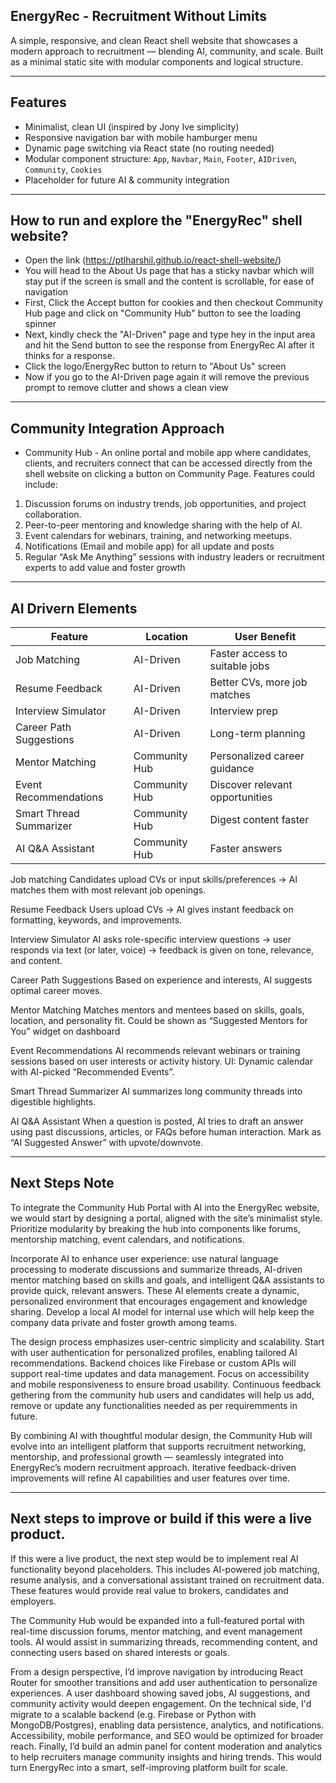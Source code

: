 ## EnergyRec - Recruitment Without Limits

A simple, responsive, and clean React shell website that showcases a modern approach to recruitment — blending AI, community, and scale. Built as a minimal static site with modular components and logical structure.

---

## Features

- Minimalist, clean UI (inspired by Jony Ive simplicity)
- Responsive navigation bar with mobile hamburger menu
- Dynamic page switching via React state (no routing needed)
- Modular component structure: `App`, `Navbar`, `Main`, `Footer`, `AIDriven`, `Community`, `Cookies`
- Placeholder for future AI & community integration

---

## How to run and explore the "EnergyRec" shell website?

- Open the link (https://ptlharshil.github.io/react-shell-website/)
- You will head to the About Us page that has a sticky navbar which will stay put if the screen is small and the content is scrollable, for ease of 
navigation
- First, Click the Accept button for cookies and then checkout Community Hub page and click on "Community Hub" button to see the loading spinner 
- Next, kindly check the "AI-Driven" page and type hey in the input area and hit the Send button to see the response from EnergyRec AI after it thinks for a response.
- Click the logo/EnergyRec button to return to "About Us" screen
- Now if you go to the AI-Driven page again it will remove the previous prompt to remove clutter and shows a clean view

---

## Community Integration Approach

- Community Hub -   An online portal and mobile app where candidates, clients, and recruiters connect that can be accessed directly from the shell website on clicking a button on Community Page. 
Features could include:
1. Discussion forums on industry trends, job opportunities, and project collaboration.
2. Peer-to-peer mentoring and knowledge sharing with the help of AI.
3. Event calendars for webinars, training, and networking meetups.
4. Notifications (Email and mobile app) for all update and posts
5. Regular “Ask Me Anything” sessions with industry leaders or recruitment experts to add value and foster growth

---

## AI Drivern Elements
| Feature                 | Location      | User Benefit                    |
| ----------------------- | ------------- | ------------------------------- |
| Job Matching            | AI-Driven     | Faster access to suitable jobs  |
| Resume Feedback         | AI-Driven     | Better CVs, more job matches    |
| Interview Simulator     | AI-Driven     | Interview prep                  |
| Career Path Suggestions | AI-Driven     | Long-term planning              |
| Mentor Matching         | Community Hub | Personalized career guidance    |
| Event Recommendations   | Community Hub | Discover relevant opportunities |
| Smart Thread Summarizer | Community Hub | Digest content faster           |
| AI Q\&A Assistant       | Community Hub | Faster answers                  |

Job matching
Candidates upload CVs or input skills/preferences → AI matches them with most relevant job openings.

Resume Feedback
Users upload CVs → AI gives instant feedback on formatting, keywords, and improvements.

Interview Simulator 
AI asks role-specific interview questions → user responds via text (or later, voice) → feedback is given on tone, relevance, and content.

Career Path Suggestions
Based on experience and interests, AI suggests optimal career moves.

Mentor Matching
Matches mentors and mentees based on skills, goals, location, and personality fit.
Could be shown as “Suggested Mentors for You” widget on dashboard

Event Recommendations
AI recommends relevant webinars or training sessions based on user interests or activity history.
UI: Dynamic calendar with AI-picked “Recommended Events”.

Smart Thread Summarizer
AI summarizes long community threads into digestible highlights.

AI Q\&A Assistant
When a question is posted, AI tries to draft an answer using past discussions, articles, or FAQs before human interaction.
Mark as “AI Suggested Answer” with upvote/downvote.

---

## Next Steps Note
To integrate the Community Hub Portal with AI into the EnergyRec website, we would start by designing a portal, aligned with the site’s minimalist style. Prioritize modularity by breaking the hub into components like forums, mentorship matching, event calendars, and notifications.

Incorporate AI to enhance user experience: use natural language processing to moderate discussions and summarize threads, AI-driven mentor matching based on skills and goals, and intelligent Q&A assistants to provide quick, relevant answers. These AI elements create a dynamic, personalized environment that encourages engagement and knowledge sharing. Develop a local AI model for internal
use which will help keep the company data private and foster growth among teams.

The design process emphasizes user-centric simplicity and scalability. Start with user authentication for personalized profiles, enabling tailored AI recommendations. Backend choices like Firebase or custom APIs will support real-time updates and data management. Focus on accessibility and mobile responsiveness to ensure broad usability. Continuous feedback gethering from the 
community hub users and candidates will help us add, remove or update any functionalities needed as per requiremments in future.

By combining AI with thoughtful modular design, the Community Hub will evolve into an intelligent platform that supports recruitment networking, mentorship, and professional growth — seamlessly integrated into EnergyRec’s modern recruitment approach. Iterative feedback-driven improvements will refine AI capabilities and user features over time.

---

## Next steps to improve or build if this were a live product.
If this were a live product, the next step would be to implement real AI functionality beyond placeholders. This includes AI-powered job matching, resume analysis, and a conversational assistant trained on recruitment data. These features would provide real value to brokers, candidates and employers.

The Community Hub would be expanded into a full-featured portal with real-time discussion forums, mentor matching, and event management tools. AI would assist in summarizing threads, recommending content, and connecting users based on shared interests or goals.

From a design perspective, I’d improve navigation by introducing React Router for smoother transitions and add user authentication to personalize experiences. A user dashboard showing saved jobs, AI suggestions, and community activity would deepen engagement.
On the technical side, I'd migrate to a scalable backend (e.g. Firebase or Python with MongoDB/Postgres), enabling data persistence, analytics, and notifications. Accessibility, mobile performance, and SEO would be optimized for broader reach.
Finally, I’d build an admin panel for content moderation and analytics to help recruiters manage community insights and hiring trends. This would turn EnergyRec into a smart, self-improving platform built for scale.
